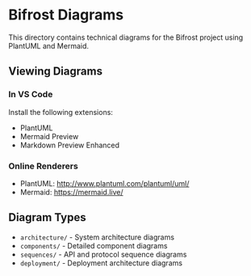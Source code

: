 # Bifrost Diagrams

This directory contains technical diagrams for the Bifrost project using PlantUML and Mermaid.

## Viewing Diagrams

### In VS Code
Install the following extensions:
- PlantUML
- Mermaid Preview
- Markdown Preview Enhanced

### Online Renderers
- PlantUML: http://www.plantuml.com/plantuml/uml/
- Mermaid: https://mermaid.live/

## Diagram Types

- `architecture/` - System architecture diagrams
- `components/` - Detailed component diagrams
- `sequences/` - API and protocol sequence diagrams
- `deployment/` - Deployment architecture diagrams